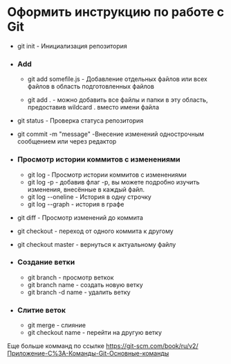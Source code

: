 # Оформить инструкцию по работе с Git

* git init - Инициализация репозитория

* ### **Add**
  * git add somefile.js - Добавление отдельных файлов или всех файлов в область подготовленных файлов

  * git add . - можно добавить все файлы и папки в эту область, предоставив wildcard . вместо имени файла

* git status - Проверка статуса репозитория


* git commit -m "message" -Внесение изменений однострочным сообщением или через редактор

* ### **Просмотр истории коммитов с изменениями** 
  * git log - Просмотр истории коммитов с изменениями
  * git log -p - добавив флаг -p, вы можете подробно изучить изменения, внесённые в каждый файл.
  * git log --oneline - История в одну строчку
  * git log --graph - история в графе

* git diff - Просмотр изменений до коммита

* git checkout - переход от одного коммита к другому

* git checkout master - вернуться к актуальному файлу

* ### **Создание ветки**
  * git branch - просмотр веткок
  * git branch name - создать новую ветку
  * git branch -d name - удалить ветку

* ### **Слитие веток**
  * git merge - cлияние
  * git checkout name - перейти на другую ветку









Еще больше комманд по ссылке https://git-scm.com/book/ru/v2/Приложение-C%3A-Команды-Git-Основные-команды




